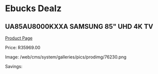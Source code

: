 
# Ebucks Dealz
## UA85AU8000KXXA SAMSUNG 85" UHD 4K TV
[Product Page](https://www.ebucks.com/web/shop/productSelected.do?prodId=1226603427&catId=363628796)

Price: R35969.00

Image: /web/cms/system/galleries/pics/prodimg/76230.png

Savings: 


	